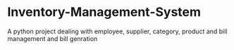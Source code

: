 # Inventory-Management-System
A python project dealing with employee, supplier, category, product and bill management and bill genration
